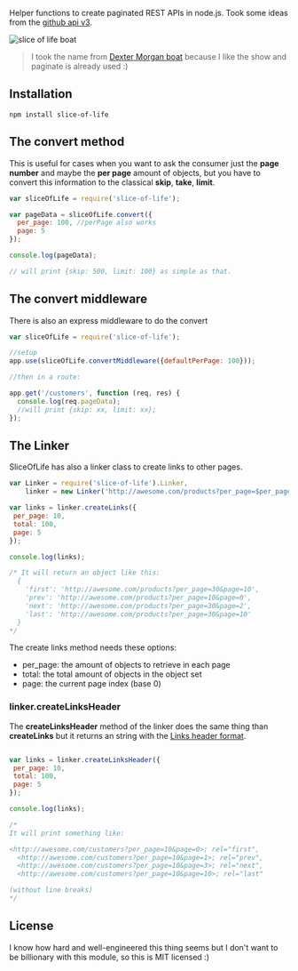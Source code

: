 Helper functions to create paginated REST APIs in node.js. Took some ideas from the [github api v3](http://developer.github.com/v3/#pagination). 

![slice of life boat](http://aux.iconpedia.net/uploads/1050712019.png)

> I took the name from [Dexter Morgan boat](http://dexter.wikia.com/wiki/Slice_of_Life) because I like the show and paginate is already used :)

## Installation

	npm install slice-of-life

## The convert method

This is useful for cases when you want to ask the consumer just the **page number** and maybe the **per page** amount of objects, but you have to convert this information to the classical **skip**, **take**, **limit**.

~~~javascript
var sliceOfLife = require('slice-of-life');

var pageData = sliceOfLife.convert({
  per_page: 100, //perPage also works
  page: 5
});

console.log(pageData);

// will print {skip: 500, limit: 100} as simple as that.  
~~~

## The convert middleware

There is also an express middleware to do the convert

~~~javascript
var sliceOfLife = require('slice-of-life');

//setup
app.use(sliceOfLife.convertMiddleware({defaultPerPage: 100}));

//then in a route:

app.get('/customers', function (req, res) {
  console.log(req.pageData);
  //will print {skip: xx, limit: xx};
});
~~~

## The Linker

SliceOfLife has also a linker class to create links to other pages.

~~~javascript
var Linker = require('slice-of-life').Linker,
	linker = new Linker('http://awesome.com/products?per_page=$per_page&page=$page');

var links = linker.createLinks({
 per_page: 10,
 total: 100,
 page: 5
});

console.log(links);

/* It will return an object like this:
  {
    'first': 'http://awesome.com/products?per_page=30&page=10',
	'prev': 'http://awesome.com/products?per_page=10&page=0',
	'next': 'http://awesome.com/products?per_page=30&page=2',
	'last': 'http://awesome.com/products?per_page=30&page=10'
  }
*/
~~~

The create links method needs these options:

-  per_page: the amount of objects to retrieve in each page 
-  total: the total amount of objects in the object set
-  page: the current page index (base 0)

### linker.createLinksHeader

The **createLinksHeader** method of the linker does the same thing than **createLinks** but it returns an string with the [Links header format](http://www.w3.org/Protocols/9707-link-header.html).

~~~javascript

var links = linker.createLinksHeader({
 per_page: 10,
 total: 100,
 page: 5
});

console.log(links);

/*
It will print something like:

<http://awesome.com/customers?per_page=10&page=0>; rel="first",
  <http://awesome.com/customers?per_page=10&page=1>; rel="prev",
  <http://awesome.com/customers?per_page=10&page=3>; rel="next",
  <http://awesome.com/customers?per_page=10&page=10>; rel="last"

(without line breaks)
*/
~~~

## License

I know how hard and well-engineered this thing seems but I don't want to be billionary with this module, so this is MIT licensed :)